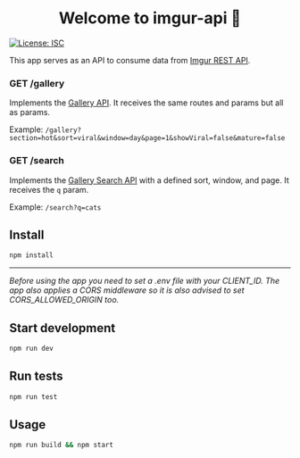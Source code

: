 <h1 align="center">Welcome to imgur-api 👋</h1>
<p>
  <a href="#" target="_blank">
    <img alt="License: ISC" src="https://img.shields.io/badge/License-ISC-yellow.svg" />
  </a>
</p>

This app serves as an API to consume data from [Imgur REST API](https://apidocs.imgur.com/).

### GET /gallery
Implements the [Gallery API](https://apidocs.imgur.com/#eff60e84-5781-4c12-926a-208dc4c7cc94). It receives the same routes and params but all as params. 

Example: `/gallery?section=hot&sort=viral&window=day&page=1&showViral=false&mature=false`
### GET /search
Implements the [Gallery Search API](https://apidocs.imgur.com/#3c981acf-47aa-488f-b068-269f65aee3ce) with a defined sort, window, and page. It receives the `q` param. 

Example: `/search?q=cats`
## Install

```sh
npm install
```
---
*Before using the app you need to set a .env file with your CLIENT_ID. The app also applies a CORS middleware so it is also advised to set CORS_ALLOWED_ORIGIN too.*

## Start development

```sh
npm run dev
```

## Run tests

```sh
npm run test
```

## Usage

```sh
npm run build && npm start
```

